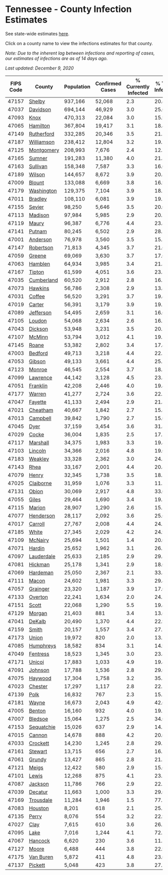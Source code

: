 # Tennessee - County Infection Estimates

See state-wide estimates [here](/infections/us-tn).

Click on a county name to view the infections estimates for that county.

*Note: Due to the inherent lag between infections and reporting of cases, our estimates of infections are as of 14 days ago.*

*Last updated: December 9, 2020*

|   FIPS Code |                   County |   Population |   Confirmed Cases |   % Currently Infected |   % Total Infected |
|-------------|--------------------------|--------------|-------------------|------------------------|--------------------|
|       47157 |         [Shelby](shelby) |      937,166 |            52,068 |                    2.3 |               20.4 |
|       47037 |     [Davidson](davidson) |      694,144 |            46,929 |                    3.0 |               25.0 |
|       47093 |             [Knox](knox) |      470,313 |            22,084 |                    3.0 |               15.9 |
|       47065 |     [Hamilton](hamilton) |      367,804 |            19,417 |                    3.1 |               18.4 |
|       47149 | [Rutherford](rutherford) |      332,285 |            20,346 |                    3.5 |               21.5 |
|       47187 | [Williamson](williamson) |      238,412 |            12,804 |                    3.2 |               19.1 |
|       47125 | [Montgomery](montgomery) |      208,993 |             7,676 |                    2.4 |               12.7 |
|       47165 |         [Sumner](sumner) |      191,283 |            11,380 |                    4.0 |               21.3 |
|       47163 |     [Sullivan](sullivan) |      158,348 |             7,587 |                    3.3 |               16.0 |
|       47189 |         [Wilson](wilson) |      144,657 |             8,672 |                    3.9 |               20.8 |
|       47009 |         [Blount](blount) |      133,088 |             6,669 |                    3.8 |               16.9 |
|       47179 | [Washington](washington) |      129,375 |             7,104 |                    3.9 |               18.5 |
|       47011 |       [Bradley](bradley) |      108,110 |             6,081 |                    3.9 |               19.7 |
|       47155 |         [Sevier](sevier) |       98,250 |             5,646 |                    3.5 |               20.0 |
|       47113 |       [Madison](madison) |       97,984 |             5,985 |                    2.9 |               20.7 |
|       47119 |           [Maury](maury) |       96,387 |             6,776 |                    4.4 |               23.8 |
|       47141 |         [Putnam](putnam) |       80,245 |             6,502 |                    2.9 |               28.1 |
|       47001 |     [Anderson](anderson) |       76,978 |             3,560 |                    3.5 |               15.5 |
|       47147 |   [Robertson](robertson) |       71,813 |             4,345 |                    3.7 |               21.6 |
|       47059 |         [Greene](greene) |       69,069 |             3,630 |                    3.7 |               17.6 |
|       47063 |       [Hamblen](hamblen) |       64,934 |             3,985 |                    3.4 |               21.3 |
|       47167 |         [Tipton](tipton) |       61,599 |             4,051 |                    3.6 |               23.3 |
|       47035 | [Cumberland](cumberland) |       60,520 |             2,912 |                    2.8 |               16.5 |
|       47073 |       [Hawkins](hawkins) |       56,786 |             2,308 |                    2.9 |               13.8 |
|       47031 |         [Coffee](coffee) |       56,520 |             3,291 |                    3.7 |               19.4 |
|       47019 |         [Carter](carter) |       56,391 |             3,179 |                    3.9 |               19.2 |
|       47089 |   [Jefferson](jefferson) |       54,495 |             2,659 |                    3.1 |               16.6 |
|       47105 |         [Loudon](loudon) |       54,068 |             2,634 |                    2.6 |               16.7 |
|       47043 |       [Dickson](dickson) |       53,948 |             3,231 |                    3.5 |               20.7 |
|       47107 |         [McMinn](mcminn) |       53,794 |             3,012 |                    4.1 |               19.1 |
|       47145 |           [Roane](roane) |       53,382 |             2,802 |                    3.4 |               17.4 |
|       47003 |       [Bedford](bedford) |       49,713 |             3,218 |                    4.4 |               22.5 |
|       47053 |         [Gibson](gibson) |       49,133 |             3,661 |                    4.4 |               25.2 |
|       47123 |         [Monroe](monroe) |       46,545 |             2,554 |                    3.7 |               18.3 |
|       47099 |     [Lawrence](lawrence) |       44,142 |             3,128 |                    4.5 |               23.8 |
|       47051 |     [Franklin](franklin) |       42,208 |             2,446 |                    4.0 |               19.4 |
|       47177 |         [Warren](warren) |       41,277 |             2,724 |                    3.6 |               22.2 |
|       47047 |       [Fayette](fayette) |       41,133 |             2,494 |                    2.9 |               21.3 |
|       47021 |     [Cheatham](cheatham) |       40,667 |             1,842 |                    2.7 |               15.8 |
|       47013 |     [Campbell](campbell) |       39,842 |             1,790 |                    2.7 |               15.0 |
|       47045 |             [Dyer](dyer) |       37,159 |             3,454 |                    3.6 |               31.8 |
|       47029 |           [Cocke](cocke) |       36,004 |             1,835 |                    2.5 |               17.5 |
|       47117 |     [Marshall](marshall) |       34,375 |             1,983 |                    3.3 |               19.4 |
|       47103 |       [Lincoln](lincoln) |       34,366 |             2,016 |                    4.8 |               19.0 |
|       47183 |       [Weakley](weakley) |       33,328 |             2,362 |                    3.0 |               24.3 |
|       47143 |             [Rhea](rhea) |       33,167 |             2,001 |                    4.4 |               20.8 |
|       47079 |           [Henry](henry) |       32,345 |             1,738 |                    3.5 |               18.3 |
|       47025 |   [Claiborne](claiborne) |       31,959 |             1,076 |                    3.3 |               11.5 |
|       47131 |           [Obion](obion) |       30,069 |             2,917 |                    4.8 |               33.0 |
|       47055 |           [Giles](giles) |       29,464 |             1,690 |                    3.4 |               19.3 |
|       47115 |         [Marion](marion) |       28,907 |             1,290 |                    2.6 |               15.1 |
|       47077 |   [Henderson](henderson) |       28,117 |             2,092 |                    3.6 |               25.6 |
|       47017 |       [Carroll](carroll) |       27,767 |             2,008 |                    4.4 |               24.2 |
|       47185 |           [White](white) |       27,345 |             2,029 |                    4.2 |               24.9 |
|       47109 |       [McNairy](mcnairy) |       25,694 |             1,501 |                    1.4 |               20.0 |
|       47071 |         [Hardin](hardin) |       25,652 |             1,962 |                    3.1 |               26.2 |
|       47097 | [Lauderdale](lauderdale) |       25,633 |             2,185 |                    2.9 |               29.8 |
|       47081 |       [Hickman](hickman) |       25,178 |             1,341 |                    2.9 |               18.0 |
|       47069 |     [Hardeman](hardeman) |       25,050 |             2,367 |                    2.1 |               33.8 |
|       47111 |           [Macon](macon) |       24,602 |             1,981 |                    3.3 |               29.4 |
|       47057 |     [Grainger](grainger) |       23,320 |             1,187 |                    3.9 |               17.0 |
|       47133 |       [Overton](overton) |       22,241 |             1,634 |                    2.0 |               24.7 |
|       47151 |           [Scott](scott) |       22,068 |             1,290 |                    5.5 |               19.4 |
|       47129 |         [Morgan](morgan) |       21,403 |               881 |                    3.4 |               13.6 |
|       47041 |         [DeKalb](dekalb) |       20,490 |             1,370 |                    4.4 |               22.9 |
|       47159 |           [Smith](smith) |       20,157 |             1,557 |                    3.4 |               27.2 |
|       47173 |           [Union](union) |       19,972 |               820 |                    2.0 |               13.7 |
|       47085 |   [Humphreys](humphreys) |       18,582 |               834 |                    3.1 |               14.9 |
|       47049 |     [Fentress](fentress) |       18,523 |             1,345 |                    3.0 |               23.8 |
|       47171 |         [Unicoi](unicoi) |       17,883 |             1,033 |                    4.9 |               19.4 |
|       47091 |       [Johnson](johnson) |       17,788 |             1,536 |                    2.8 |               29.0 |
|       47075 |       [Haywood](haywood) |       17,304 |             1,758 |                    3.2 |               35.3 |
|       47023 |       [Chester](chester) |       17,297 |             1,117 |                    2.8 |               22.2 |
|       47139 |             [Polk](polk) |       16,832 |               767 |                    2.3 |               15.5 |
|       47181 |           [Wayne](wayne) |       16,673 |             2,043 |                    4.9 |               42.6 |
|       47005 |         [Benton](benton) |       16,160 |               932 |                    4.0 |               19.7 |
|       47007 |       [Bledsoe](bledsoe) |       15,064 |             1,275 |                    2.5 |               34.0 |
|       47153 | [Sequatchie](sequatchie) |       15,026 |               637 |                    2.9 |               14.2 |
|       47015 |         [Cannon](cannon) |       14,678 |               888 |                    4.2 |               20.6 |
|       47033 |     [Crockett](crockett) |       14,230 |             1,245 |                    2.8 |               29.7 |
|       47161 |       [Stewart](stewart) |       13,715 |               656 |                    2.7 |               16.2 |
|       47061 |         [Grundy](grundy) |       13,427 |               865 |                    2.8 |               21.7 |
|       47121 |           [Meigs](meigs) |       12,422 |               580 |                    2.9 |               15.6 |
|       47101 |           [Lewis](lewis) |       12,268 |               875 |                    4.1 |               23.5 |
|       47087 |       [Jackson](jackson) |       11,786 |               766 |                    2.9 |               22.2 |
|       47039 |       [Decatur](decatur) |       11,663 |             1,000 |                    3.3 |               29.6 |
|       47169 |   [Trousdale](trousdale) |       11,284 |             1,946 |                    1.5 |               77.1 |
|       47083 |       [Houston](houston) |        8,201 |               618 |                    2.1 |               25.5 |
|       47135 |           [Perry](perry) |        8,076 |               554 |                    3.2 |               22.9 |
|       47027 |             [Clay](clay) |        7,615 |               610 |                    3.6 |               26.7 |
|       47095 |             [Lake](lake) |        7,016 |             1,244 |                    4.1 |               72.7 |
|       47067 |       [Hancock](hancock) |        6,620 |               230 |                    3.6 |               11.5 |
|       47127 |           [Moore](moore) |        6,488 |               444 |                    3.8 |               22.9 |
|       47175 |   [Van Buren](van-buren) |        5,872 |               411 |                    4.8 |               23.6 |
|       47137 |       [Pickett](pickett) |        5,048 |               423 |                    3.8 |               27.7 |